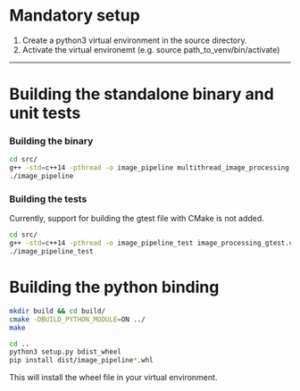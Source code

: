 # Mandatory setup

1. Create a python3 virtual environment in the source directory.
2. Activate the virtual environemt (e.g. source path_to_venv/bin/activate)

---

# Building the standalone binary and unit tests

### Building the binary

```bash
cd src/
g++ -std=c++14 -pthread -o image_pipeline multithread_image_processing.cc `pkg-config --cflags --libs opencv4`
./image_pipeline
```

### Building the tests

Currently, support for building the gtest file with CMake is not added.

```bash
cd src/
g++ -std=c++14 -pthread -o image_pipeline_test image_processing_gtest.cc `pkg-config --cflags --libs opencv4` /usr/lib/x86_64-linux-gnu/libgtest.a 
./image_pipeline_test
```

# Building the python binding

```bash
mkdir build && cd build/
cmake -DBUILD_PYTHON_MODULE=ON ../
make

cd ..
python3 setup.py bdist_wheel
pip install dist/image_pipeline*.whl
```

This will install the wheel file in your virtual environment.

